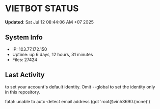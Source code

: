 # VIETBOT STATUS
**Updated**: Sat Jul 12 08:44:06 AM +07 2025

## System Info
- IP: 103.77.172.150
- Uptime: up 6 days, 12 hours, 31 minutes
- Files: 27424

## Last Activity

to set your account's default identity.
Omit --global to set the identity only in this repository.

fatal: unable to auto-detect email address (got 'root@vinh3690.(none)')
